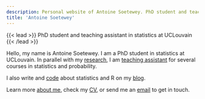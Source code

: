 ```yaml
---
description: Personal website of Antoine Soetewey. PhD student and teaching assistant in statistics at UCLouvain
title: 'Antoine Soetewey'
---
```


{{< lead >}}
PhD student and teaching assistant in statistics at UCLouvain
{{< /lead >}}

Hello, my name is Antoine Soetewey. I am a PhD student in statistics at UCLouvain. In parallel with my [research](/research/), I am [teaching assistant](/teaching/) for several courses in statistics and probability.

I also write and [code](/software/) about statistics and R on my [blog](https://statsandr.com/).

Learn more [about me](/about/), check my [CV](/cv.pdf), or send me an [email](/contact/) to get in touch.